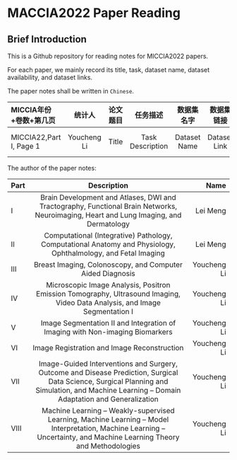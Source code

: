 # MACCIA2022 Paper Reading

## Brief Introduction

This is a Github repository for reading notes for MICCIA2022 papers. 

For each paper, we mainly record its title, task, dataset name, dataset availability, and dataset links.

The paper notes shall be written in ``Chinese``.


| MICCIA年份+卷数+第几页|统计人 |   论文题目|任务描述|数据集名字	|数据集链接	|任务具体描述| 
| :----|:---: |   :---:|:---:|:---:	|:---:	|---:| 
|MICCIA22,Part I, Page 1|Youcheng Li|   Title|Task Description|Dataset Name|Dataset Link	|Task Detailed Description| 


The author of the paper notes: 

| Part | Description | Name |
| :--- | :---: |---: |
|I     | Brain Development and Atlases, DWI and Tractography, Functional Brain Networks, Neuroimaging, Heart and Lung Imaging, and Dermatology |Lei Meng |
|II    | Computational (Integrative) Pathology, Computational Anatomy and Physiology, Ophthalmology, and Fetal Imaging |Lei Meng |
|III   | Breast Imaging, Colonoscopy, and Computer Aided Diagnosis |Youcheng Li |
|IV    | Microscopic Image Analysis, Positron Emission Tomography, Ultrasound Imaging, Video Data Analysis, and Image Segmentation I |Youcheng Li |
|V     | Image Segmentation II and Integration of Imaging with Non-imaging Biomarkers |Youcheng Li |
|VI    | Image Registration and Image Reconstruction |Youcheng Li |
|VII   | Image-Guided Interventions and Surgery, Outcome and Disease Prediction, Surgical Data Science, Surgical Planning and Simulation, and Machine Learning – Domain Adaptation and Generalization |Youcheng Li |
|VIII  | Machine Learning – Weakly-supervised Learning, Machine Learning – Model Interpretation, Machine Learning – Uncertainty, and Machine Learning Theory and Methodologies | Youcheng Li |